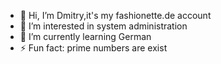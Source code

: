 - 👋 Hi, I’m Dmitry,it's my fashionette.de account
- 👀 I’m interested in system administration
- 🌱 I’m currently learning German
- ⚡ Fun fact: prime numbers are exist

<!---
DmitryLFT/DmitryLFT is a ✨ special ✨ repository because its `README.md` (this file) appears on your GitHub profile.
You can click the Preview link to take a look at your changes.
--->
